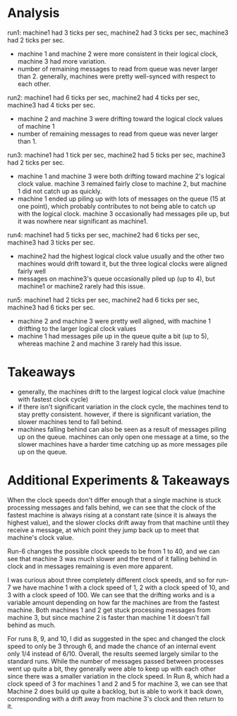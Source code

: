 # Analysis
run1: machine1 had 3 ticks per sec, machine2 had 3 ticks per sec, machine3 had 2 ticks per sec.
- machine 1 and machine 2 were more consistent in their logical clock, machine 3 had more variation.
- number of remaining messages to read from queue was never larger than 2. generally, machines were pretty well-synced with respect to each other.

run2: machine1 had 6 ticks per sec, machine2 had 4 ticks per sec, machine3 had 4 ticks per sec.
- machine 2 and machine 3 were drifting toward the logical clock values of machine 1
- number of remaining messages to read from queue was never larger than 1.

run3: machine1 had 1 tick per sec, machine2 had 5 ticks per sec, machine3 had 2 ticks per sec.
- machine 1 and machine 3 were both drifting toward machine 2's logical clock value. machine 3 remained fairly close to machine 2, but machine 1 did not catch up as quickly.
- machine 1 ended up piling up with lots of messages on the queue (15 at one point), which probably contributes to not being able to catch up with the logical clock. machine 3 occasionally had messages pile up, but it was nowhere near significant as machine1.

run4: machine1 had 5 ticks per sec, machine2 had 6 ticks per sec, machine3 had 3 ticks per sec.
- machine2 had the highest logical clock value usually and the other two machines would drift toward it, but the three logical clocks were aligned fairly well
- messages on machine3's queue occasionally piled up (up to 4), but machine1 or machine2 rarely had this issue.

run5: machine1 had 2 ticks per sec, machine2 had 6 ticks per sec, machine3 had 6 ticks per sec.
- machine 2 and machine 3 were pretty well aligned, with machine 1 dritfting to the larger logical clock values
- machine 1 had messages pile up in the queue quite a bit (up to 5), whereas machine 2 and machine 3 rarely had this issue.

# Takeaways
- generally, the machines drift to the largest logical clock value (machine with fastest clock cycle)
- if there isn't significant variation in the clock cycle, the machines tend to stay pretty consistent. however, if there is significant variation, the slower machines tend to fall behind.
- machines falling behind can also be seen as a result of messages piling up on the queue. machines can only open one message at a time, so the slower machines have a harder time catching up as more messages pile up on the queue.

# Additional Experiments & Takeaways
When the clock speeds don't differ enough that a single machine is stuck processing messages and falls behind, we can see that the clock of the fastest machine is always rising at a constant rate (since it is always the highest value), and the slower clocks drift away from that machine until they receive a message, at which point they jump back up to meet that machine's clock value.

Run-6 changes the possible clock speeds to be from 1 to 40, and we can see that machine 3 was much slower and the trend of it falling behind in clock and in messages remaining is even more apparent.

I was curious about three completely different clock speeds, and so for run-7 we have machine 1 with a clock speed of 1, 2 with a clock speed of 10, and 3 with a clock speed of 100. We can see that the drifting works and is a variable amount depending on how far the machines are from the fastest machine. Both machines 1 and 2 get stuck processing messages from machine 3, but since machine 2 is faster than machine 1 it doesn't fall behind as much.

For runs 8, 9, and 10, I did as suggested in the spec and changed the clock speed to only be 3 through 6, and made the chance of an internal event only 1/4 instead of 6/10. Overall, the results seemed largely similar to the standard runs. While the number of messages passed between processes went up quite a bit, they generally were able to keep up with each other since there was a smaller variation in the clock speed. In Run 8, which had a clock speed of 3 for machines 1 and 2 and 5 for machine 3, we can see that Machine 2 does build up quite a backlog, but is able to work it back down, corresponding with a drift away from machine 3's clock and then return to it.

